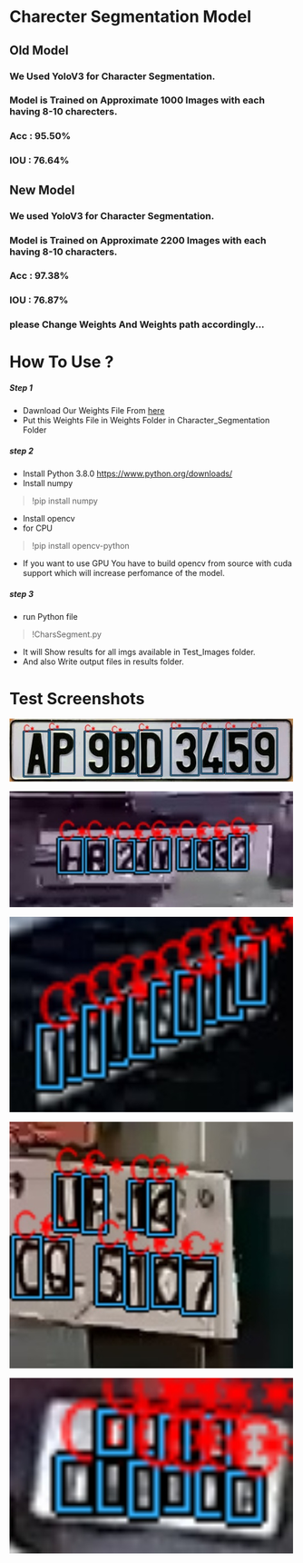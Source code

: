 # Charecter Segmentation Model
## Old Model
### We Used YoloV3 for Character Segmentation.
### Model is Trained on Approximate 1000 Images with each having 8-10 charecters.
### Acc : 95.50%
### IOU : 76.64%

## New Model
### We used YoloV3 for Character Segmentation.
### Model is Trained on Approximate 2200 Images with each having 8-10 characters.
### Acc : 97.38%
### IOU : 76.87%

### please Change Weights And Weights path accordingly...

# How To Use ?
##### Step 1 
* Dawnload Our Weights File From [here](https://drive.google.com/file/d/1l3Nr6pL-xk0jxI-HtO2-tgKL5aJLcsLa/view?usp=sharing)
* Put this Weights File in Weights Folder in Character_Segmentation Folder

##### step 2
* Install Python 3.8.0
https://www.python.org/downloads/
* Install numpy
> !pip install numpy
* Install opencv
* for CPU
> !pip install opencv-python

* If you want to use GPU You have to build opencv from source with cuda support which will increase perfomance of the model.

##### step 3
* run Python file 
> !CharsSegment.py

* It will Show results for all imgs available in Test_Images folder.
* And also Write output files in results folder.

# Test Screenshots
![Screen Shot 1](https://github.com/manan-d8/CB31_CyberKnights/blob/master/Character_Segmentation/Results/CharSeg9.jpg)

![Screen Shot 1](https://github.com/manan-d8/CB31_CyberKnights/blob/master/Character_Segmentation/Results/CharSeg6.jpg)

![Screen Shot 1](https://github.com/manan-d8/CB31_CyberKnights/blob/master/Character_Segmentation/Results/CharSeg1.jpg)

![Screen Shot 1](https://github.com/manan-d8/CB31_CyberKnights/blob/master/Character_Segmentation/Results/CharSeg2.jpg)

![Screen Shot 1](https://github.com/manan-d8/CB31_CyberKnights/blob/master/Character_Segmentation/Results/CharSeg5.jpg)

